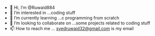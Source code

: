 - 👋 Hi, I’m @Ruwaid884
- 👀 I’m interested in ...coding stuff
- 🌱 I’m currently learning ...c programming from scratch
- 💞️ I’m looking to collaborate on ...some projects related to coding stuff
- 📫 How to reach me ... syedruwaid32@gmail.com is my email 

<!---
Ruwaid884/Ruwaid884 is a ✨ special ✨ repository because its `README.md` (this file) appears on your GitHub profile.
You can click the Preview link to take a look at your changes.
--->
